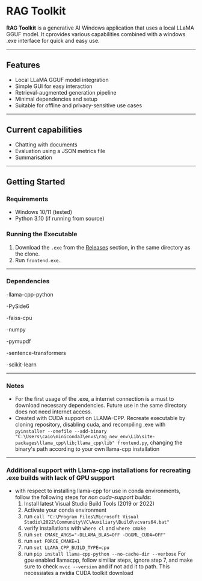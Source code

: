 # RAG Toolkit

**RAG Toolkit** is a generative AI Windows application that uses a local LLaMA GGUF model. It cprovides various capabilities combined with a windows .exe interface for quick and easy use.

---

## Features

- Local LLaMA GGUF model integration
- Simple GUI for easy interaction
- Retrieval-augmented generation pipeline
- Minimal dependencies and setup
- Suitable for offline and privacy-sensitive use cases
---
## Current capabilities
- Chatting with documents
- Evaluation using a JSON metrics file
- Summarisation
---

## Getting Started

### Requirements

- Windows 10/11 (tested)
- Python 3.10 (if running from source)

### Running the Executable
1. Download the `.exe` from the [Releases](#) section, in the same directory as the clone.
3. Run `frontend.exe`.
---
### Dependencies
-llama-cpp-python

-PySide6

-faiss-cpu 

-numpy

-pymupdf 

-sentence-transformers

-scikit-learn 

---
### Notes
- For the first usage of the .exe, a internet connection is a must to download necessary dependencies. Future use in the same directory does not need internet access.
- Created with CUDA support on LLAMA-CPP. Recreate executable by cloning repository, disabling cuda, and recompiling .exe with `pyinstaller --onefile --add-binary "C:\Users\caio\miniconda3\envs\rag_new_env\Lib\site-packages\llama_cpp\lib;llama_cpp\lib" frontend.py`, changing the binary's path according to your own llama-cpp installation
---

### Additional support with Llama-cpp installations for recreating .exe builds with lack of GPU support
- with respect to installing llama-cpp for use in conda environments, follow the following steps for *non cuda-support builds*:
    1. Install latest Visual Studio Build Tools (2019 or 2022)
    2. Activate your conda environment
    3. run `call "C:\Program Files\Microsoft Visual Studio\2022\Community\VC\Auxiliary\Build\vcvars64.bat"`
    4. verify installations with `where cl` and `where cmake`
    5. run `set CMAKE_ARGS="-DLLAMA_BLAS=OFF -DGGML_CUDA=OFF"`
    6. run `set FORCE_CMAKE=1`
    7. run `set LLAMA_CPP_BUILD_TYPE=cpu`
    8. run `pip install llama-cpp-python --no-cache-dir --verbose`
 For gpu enabled llamacpp, follow similiar steps, ignore step 7, and make sure to check `nvcc --version` and if not add it to path. This necessiates a nvidia CUDA toolkit download
 
